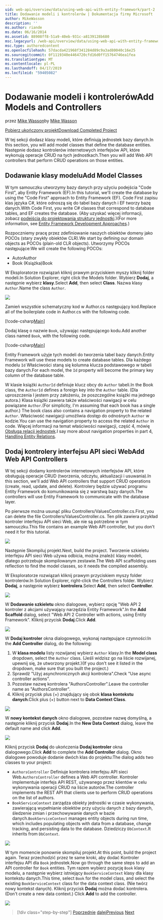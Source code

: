 ```yaml
---
uid: web-api/overview/data/using-web-api-with-entity-framework/part-2
title: Dodawanie modeli i kontrolerów | Dokumentacja firmy Microsoft
author: MikeWasson
description: ''
ms.author: riande
ms.date: 06/16/2014
ms.assetid: 88908ff8-51a9-40eb-931c-a8139128b680
msc.legacyurl: /web-api/overview/data/using-web-api-with-entity-framework/part-2
msc.type: authoredcontent
ms.openlocfilehash: 57dacda421968f341284d89c9a3ad80040c16e25
ms.sourcegitcommit: 0f1119340e4464720cfd16d0ff15764746ea1fea
ms.translationtype: MT
ms.contentlocale: pl-PL
ms.lasthandoff: 04/17/2019
ms.locfileid: "59405082"
---
```

# <a name="add-models-and-controllers"></a><span data-ttu-id="5fb5d-102">Dodawanie modeli i kontrolerów</span><span class="sxs-lookup"><span data-stu-id="5fb5d-102">Add Models and Controllers</span></span>

<span data-ttu-id="5fb5d-103">przez [Mike Wasson](https://github.com/MikeWasson)</span><span class="sxs-lookup"><span data-stu-id="5fb5d-103">by [Mike Wasson](https://github.com/MikeWasson)</span></span>

[<span data-ttu-id="5fb5d-104">Pobierz ukończony projekt</span><span class="sxs-lookup"><span data-stu-id="5fb5d-104">Download Completed Project</span></span>](https://github.com/MikeWasson/BookService)

<span data-ttu-id="5fb5d-105">W tej sekcji dodasz klasy modeli, które definiują jednostek bazy danych.</span><span class="sxs-lookup"><span data-stu-id="5fb5d-105">In this section, you will add model classes that define the database entities.</span></span> <span data-ttu-id="5fb5d-106">Następnie dodasz kontrolerów internetowych interfejsów API, które wykonują operacje CRUD na tych jednostkach.</span><span class="sxs-lookup"><span data-stu-id="5fb5d-106">Then you will add Web API controllers that perform CRUD operations on those entities.</span></span>

## <a name="add-model-classes"></a><span data-ttu-id="5fb5d-107">Dodawanie klasy modelu</span><span class="sxs-lookup"><span data-stu-id="5fb5d-107">Add Model Classes</span></span>

<span data-ttu-id="5fb5d-108">W tym samouczku utworzymy bazy danych przy użyciu podejścia "Code First", aby Entity Framework (EF).</span><span class="sxs-lookup"><span data-stu-id="5fb5d-108">In this tutorial, we'll create the database by using the "Code First" approach to Entity Framework (EF).</span></span> <span data-ttu-id="5fb5d-109">Code First zapisu klas języka C#, które odnoszą się do tabel bazy danych i EF tworzy bazę danych.</span><span class="sxs-lookup"><span data-stu-id="5fb5d-109">With Code First, you write C# classes that correspond to database tables, and EF creates the database.</span></span> <span data-ttu-id="5fb5d-110">(Aby uzyskać więcej informacji, zobacz [podejścia do projektowania struktury jednostki](https://msdn.microsoft.com/library/ms178359%28v=vs.110%29.aspx#dbfmfcf).)</span><span class="sxs-lookup"><span data-stu-id="5fb5d-110">(For more information, see [Entity Framework Development Approaches](https://msdn.microsoft.com/library/ms178359%28v=vs.110%29.aspx#dbfmfcf).)</span></span>

<span data-ttu-id="5fb5d-111">Rozpoczniemy pracę przez zdefiniowanie naszych obiektów domeny jako POCOs (stary zwykły obiektów CLR).</span><span class="sxs-lookup"><span data-stu-id="5fb5d-111">We start by defining our domain objects as POCOs (plain-old CLR objects).</span></span> <span data-ttu-id="5fb5d-112">Utworzymy POCOs następujące:</span><span class="sxs-lookup"><span data-stu-id="5fb5d-112">We will create the following POCOs:</span></span>

- <span data-ttu-id="5fb5d-113">Autor</span><span class="sxs-lookup"><span data-stu-id="5fb5d-113">Author</span></span>
- <span data-ttu-id="5fb5d-114">Book (Książka)</span><span class="sxs-lookup"><span data-stu-id="5fb5d-114">Book</span></span>

<span data-ttu-id="5fb5d-115">W Eksploratorze rozwiązań kliknij prawym przyciskiem myszy kliknij folder modeli.</span><span class="sxs-lookup"><span data-stu-id="5fb5d-115">In Solution Explorer, right click the Models folder.</span></span> <span data-ttu-id="5fb5d-116">Wybierz **Dodaj**, a następnie wybierz **klasy**.</span><span class="sxs-lookup"><span data-stu-id="5fb5d-116">Select **Add**, then select **Class**.</span></span> <span data-ttu-id="5fb5d-117">Nazwa klasy `Author`.</span><span class="sxs-lookup"><span data-stu-id="5fb5d-117">Name the class `Author`.</span></span>

![](part-2/_static/image1.png)

<span data-ttu-id="5fb5d-118">Zamień wszystkie schematyczny kod w Author.cs następujący kod.</span><span class="sxs-lookup"><span data-stu-id="5fb5d-118">Replace all of the boilerplate code in Author.cs with the following code.</span></span>

[!code-csharp[Main](part-2/samples/sample1.cs)]

<span data-ttu-id="5fb5d-119">Dodaj klasę o nazwie `Book`, używając następującego kodu.</span><span class="sxs-lookup"><span data-stu-id="5fb5d-119">Add another class named `Book`, with the following code.</span></span>

[!code-csharp[Main](part-2/samples/sample2.cs)]

<span data-ttu-id="5fb5d-120">Entity Framework użyje tych modeli do tworzenia tabel bazy danych.</span><span class="sxs-lookup"><span data-stu-id="5fb5d-120">Entity Framework will use these models to create database tables.</span></span> <span data-ttu-id="5fb5d-121">Dla każdego modelu `Id` Właściwości staną się kolumna klucza podstawowego w tabeli bazy danych.</span><span class="sxs-lookup"><span data-stu-id="5fb5d-121">For each model, the `Id` property will become the primary key column of the database table.</span></span>

<span data-ttu-id="5fb5d-122">W klasie książki `AuthorId` definiuje klucz obcy do `Author` tabeli.</span><span class="sxs-lookup"><span data-stu-id="5fb5d-122">In the Book class, the `AuthorId` defines a foreign key into the `Author` table.</span></span> <span data-ttu-id="5fb5d-123">(Dla uproszczenia I jestem przy założeniu, że poszczególne książki ma jednego autora.) Klasa książki zawiera także właściwości nawigacji w celu powiązane `Author`.</span><span class="sxs-lookup"><span data-stu-id="5fb5d-123">(For simplicity, I'm assuming that each book has a single author.) The book class also contains a navigation property to the related `Author`.</span></span> <span data-ttu-id="5fb5d-124">Właściwość nawigacji umożliwia dostęp do odnośnych `Author` w kodzie.</span><span class="sxs-lookup"><span data-stu-id="5fb5d-124">You can use the navigation property to access the related `Author` in code.</span></span> <span data-ttu-id="5fb5d-125">Więcej informacji na temat właściwości nawigacji, część 4, mówię [Obsługa relacji jednostek](part-4.md).</span><span class="sxs-lookup"><span data-stu-id="5fb5d-125">I say more about navigation properties in part 4, [Handling Entity Relations](part-4.md).</span></span>

## <a name="add-web-api-controllers"></a><span data-ttu-id="5fb5d-126">Dodaj kontrolery interfejsu API sieci Web</span><span class="sxs-lookup"><span data-stu-id="5fb5d-126">Add Web API Controllers</span></span>

<span data-ttu-id="5fb5d-127">W tej sekcji dodamy kontrolerów internetowych interfejsów API, które obsługują operacje CRUD (tworzenia, odczytu, aktualizacji i usuwania).</span><span class="sxs-lookup"><span data-stu-id="5fb5d-127">In this section, we'll add Web API controllers that support CRUD operations (create, read, update, and delete).</span></span> <span data-ttu-id="5fb5d-128">Kontrolery będzie używać programu Entity Framework do komunikowania się z warstwą bazy danych.</span><span class="sxs-lookup"><span data-stu-id="5fb5d-128">The controllers will use Entity Framework to communicate with the database layer.</span></span>

<span data-ttu-id="5fb5d-129">Po pierwsze można usunąć pliku Controllers/ValuesController.cs.</span><span class="sxs-lookup"><span data-stu-id="5fb5d-129">First, you can delete the file Controllers/ValuesController.cs.</span></span> <span data-ttu-id="5fb5d-130">Ten plik zawiera przykład kontroler interfejsu API sieci Web, ale nie są potrzebne w tym samouczku.</span><span class="sxs-lookup"><span data-stu-id="5fb5d-130">This file contains an example Web API controller, but you don't need it for this tutorial.</span></span>

![](part-2/_static/image2.png)

<span data-ttu-id="5fb5d-131">Następnie Skompiluj projekt.</span><span class="sxs-lookup"><span data-stu-id="5fb5d-131">Next, build the project.</span></span> <span data-ttu-id="5fb5d-132">Tworzenie szkieletu interfejsu API sieci Web używa odbicia, można znaleźć klasy modeli, dlatego potrzebuje skompilowanym zestawie.</span><span class="sxs-lookup"><span data-stu-id="5fb5d-132">The Web API scaffolding uses reflection to find the model classes, so it needs the compiled assembly.</span></span>

<span data-ttu-id="5fb5d-133">W Eksploratorze rozwiązań kliknij prawym przyciskiem myszy folder kontrolerów.</span><span class="sxs-lookup"><span data-stu-id="5fb5d-133">In Solution Explorer, right-click the Controllers folder.</span></span> <span data-ttu-id="5fb5d-134">Wybierz **Dodaj**, a następnie wybierz **kontrolera**.</span><span class="sxs-lookup"><span data-stu-id="5fb5d-134">Select **Add**, then select **Controller**.</span></span>

![](part-2/_static/image3.png)

<span data-ttu-id="5fb5d-135">W **Dodawanie szkieletu** okno dialogowe, wybierz opcję "Web API 2 kontroler z akcjami używający narzędzia Entity Framework".</span><span class="sxs-lookup"><span data-stu-id="5fb5d-135">In the **Add Scaffold** dialog, select "Web API 2 Controller with actions, using Entity Framework".</span></span> <span data-ttu-id="5fb5d-136">Kliknij przycisk **Dodaj**.</span><span class="sxs-lookup"><span data-stu-id="5fb5d-136">Click **Add**.</span></span>

![](part-2/_static/image4.png)

<span data-ttu-id="5fb5d-137">W **Dodaj kontroler** okna dialogowego, wykonaj następujące czynności:</span><span class="sxs-lookup"><span data-stu-id="5fb5d-137">In the **Add Controller** dialog, do the following:</span></span>

1. <span data-ttu-id="5fb5d-138">W **klasa modelu** listy rozwijanej wybierz `Author` klasy.</span><span class="sxs-lookup"><span data-stu-id="5fb5d-138">In the **Model class** dropdown, select the `Author` class.</span></span> <span data-ttu-id="5fb5d-139">(Jeśli widzisz go na liście rozwijanej, upewnij się, że utworzony projekt.)</span><span class="sxs-lookup"><span data-stu-id="5fb5d-139">(If you don't see it listed in the dropdown, make sure that you built the project.)</span></span>
2. <span data-ttu-id="5fb5d-140">Sprawdź "Użyj asynchronicznych akcji kontrolera".</span><span class="sxs-lookup"><span data-stu-id="5fb5d-140">Check "Use async controller actions".</span></span>
3. <span data-ttu-id="5fb5d-141">Pozostaw nazwę kontrolera &quot;AuthorsController&quot;.</span><span class="sxs-lookup"><span data-stu-id="5fb5d-141">Leave the controller name as &quot;AuthorsController&quot;.</span></span>
4. <span data-ttu-id="5fb5d-142">Kliknij przycisk plus (+) znajdujący się obok **klasa kontekstu danych**.</span><span class="sxs-lookup"><span data-stu-id="5fb5d-142">Click plus (+) button next to **Data Context Class**.</span></span>

![](part-2/_static/image5.png)

<span data-ttu-id="5fb5d-143">W **nowy kontekst danych** okno dialogowe, pozostaw nazwę domyślną, a następnie kliknij przycisk **Dodaj**.</span><span class="sxs-lookup"><span data-stu-id="5fb5d-143">In the **New Data Context** dialog, leave the default name and click **Add**.</span></span>

![](part-2/_static/image6.png)

<span data-ttu-id="5fb5d-144">Kliknij przycisk **Dodaj** do ukończenia **Dodaj kontroler** okna dialogowego.</span><span class="sxs-lookup"><span data-stu-id="5fb5d-144">Click **Add** to complete the **Add Controller** dialog.</span></span> <span data-ttu-id="5fb5d-145">Okno dialogowe powoduje dodanie dwóch klas do projektu:</span><span class="sxs-lookup"><span data-stu-id="5fb5d-145">The dialog adds two classes to your project:</span></span>

- <span data-ttu-id="5fb5d-146">`AuthorsController` Definiuje kontrolera interfejsu API sieci Web.</span><span class="sxs-lookup"><span data-stu-id="5fb5d-146">`AuthorsController` defines a Web API controller.</span></span> <span data-ttu-id="5fb5d-147">Kontroler implementuje interfejs API REST, używanego przez klientów w celu wykonywania operacji CRUD na liście autorów.</span><span class="sxs-lookup"><span data-stu-id="5fb5d-147">The controller implements the REST API that clients use to perform CRUD operations on the list of authors.</span></span>
- <span data-ttu-id="5fb5d-148">`BookServiceContext` zarządza obiekty jednostki w czasie wykonywania, zawierającą wypełnianie obiektów przy użyciu danych z bazy danych, śledzenie zmian i przechowywanie danych w bazie danych.</span><span class="sxs-lookup"><span data-stu-id="5fb5d-148">`BookServiceContext` manages entity objects during run time, which includes populating objects with data from a database, change tracking, and persisting data to the database.</span></span> <span data-ttu-id="5fb5d-149">Dziedziczy `DbContext`.</span><span class="sxs-lookup"><span data-stu-id="5fb5d-149">It inherits from `DbContext`.</span></span>

![](part-2/_static/image7.png)

<span data-ttu-id="5fb5d-150">W tym momencie ponownie skompiluj projekt.</span><span class="sxs-lookup"><span data-stu-id="5fb5d-150">At this point, build the project again.</span></span> <span data-ttu-id="5fb5d-151">Teraz przechodzić przez te same kroki, aby dodać Kontroler interfejsu API dla `Book` jednostek.</span><span class="sxs-lookup"><span data-stu-id="5fb5d-151">Now go through the same steps to add an API controller for `Book` entities.</span></span> <span data-ttu-id="5fb5d-152">Tym razem wybierz pozycję `Book` klasy modelu, a następnie wybierz istniejący `BookServiceContext` klasy dla klasy kontekstu danych.</span><span class="sxs-lookup"><span data-stu-id="5fb5d-152">This time, select `Book` for the model class, and select the existing `BookServiceContext` class for the data context class.</span></span> <span data-ttu-id="5fb5d-153">(Nie twórz nowy kontekst danych). Kliknij przycisk **Dodaj** można dodać kontrolera.</span><span class="sxs-lookup"><span data-stu-id="5fb5d-153">(Don't create a new data context.) Click **Add** to add the controller.</span></span>

![](part-2/_static/image8.png)

> [!div class="step-by-step"]
> <span data-ttu-id="5fb5d-154">[Poprzednie](part-1.md)
> [dalej](part-3.md)</span><span class="sxs-lookup"><span data-stu-id="5fb5d-154">[Previous](part-1.md)
[Next](part-3.md)</span></span>
